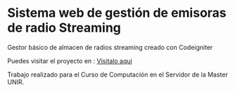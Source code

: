 # Sistema web de gestión de emisoras de radio Streaming

Gestor básico de almacen de radios streaming creado con Codeigniter

Puedes visitar el proyecto en : [Visitalo aqui](http://144.217.79.200/~radio/)

Trabajo realizado para el Curso de Computación en el Servidor de la Master UNIR.
